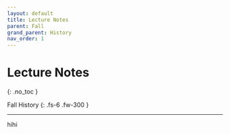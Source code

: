 ```yaml
---
layout: default
title: Lecture Notes
parent: Fall
grand_parent: History
nav_order: 1
---
```


# Lecture Notes
{: .no_toc }

Fall History
{: .fs-6 .fw-300 }

---
hihi
